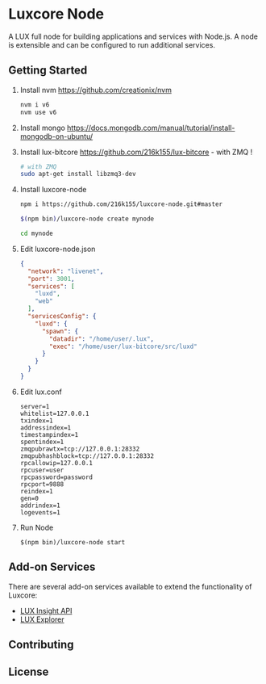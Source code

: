 Luxcore Node
============

A LUX full node for building applications and services with Node.js. A node is extensible and can be configured to run additional services.

## Getting Started

1. Install nvm https://github.com/creationix/nvm  

    ```bash
    nvm i v6
    nvm use v6
    ```  
2. Install mongo https://docs.mongodb.com/manual/tutorial/install-mongodb-on-ubuntu/  

3. Install lux-bitcore https://github.com/216k155/lux-bitcore - with ZMQ !

    ```bash
    # with ZMQ
    sudo apt-get install libzmq3-dev 
    ```  
4. Install luxcore-node

    ```bash
    npm i https://github.com/216k155/luxcore-node.git#master

    $(npm bin)/luxcore-node create mynode

    cd mynode

    ```  
5. Edit luxcore-node.json

    ```json
    {
      "network": "livenet",
      "port": 3001,
      "services": [
	    "luxd",
        "web"
      ],
      "servicesConfig": {
        "luxd": {
          "spawn": {
            "datadir": "/home/user/.lux",
            "exec": "/home/user/lux-bitcore/src/luxd"
          }
        }
      }
	}
    ```  
6. Edit lux.conf

    ```
    server=1
    whitelist=127.0.0.1
    txindex=1
    addressindex=1
    timestampindex=1
    spentindex=1
    zmqpubrawtx=tcp://127.0.0.1:28332
    zmqpubhashblock=tcp://127.0.0.1:28332
    rpcallowip=127.0.0.1
    rpcuser=user
    rpcpassword=password
    rpcport=9888
    reindex=1
    gen=0
    addrindex=1
    logevents=1
    ```  
7. Run Node  

    ```
    $(npm bin)/luxcore-node start
    ```  

## Add-on Services

There are several add-on services available to extend the functionality of Luxcore:

- [LUX Insight API](https://github.com/216k155/insight-api)
- [LUX Explorer](https://github.com/216k155/lux-explorer)

## Contributing



## License
